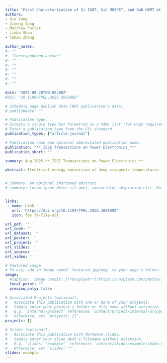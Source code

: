 ```yaml
---
title: "First Characterization of Si IGBT, SiC MOSFET, and GaN HEMT at Deep Cryogenic Temperatures down to 10 Millikelvins"
authors:
- Xin Yang
- Zineng Yang
- Matthew Porter
- Linbo Shao
- Yuhao Zhang

author_notes:
#- ""
#- "Corresponding author"
#- ""
#- ""
#- ""
#- ""
#- ""
#- ""

date: "2025-08-20T00:00:00Z"
#doi: "10.1109/TPEL.2025.3601008"

# Schedule page publish date (NOT publication's date).
# publishDate: ""

# Publication type.
# Accepts a single type but formatted as a YAML list (for Hugo requirements).
# Enter a publication type from the CSL standard.
publication_types: ["article-journal"]

# Publication name and optional abbreviated publication name.
publication: "**_IEEE Transactions on Power Electronics_**"
publication_short: ""

summary: Aug 2025·**_IEEE Transactions on Power Electronics_**

abstract: Electrical energy conversion at deep cryogenic temperatures (T < 4.2 K) is highly desirable for applications in space exploration, quantum computing, biomedical imaging, and emerging power delivery systems. However, the operational viability of power semiconductor devices in this temperature regime remains largely unexplored. Notably, no prior studies have reported high-voltage or dynamic switching characteristics of GaN and SiC power devices below 77 K. In this work, we present the first comprehensive characterization of the static and dynamic performance of Si IGBT, SiC MOSFET, and GaN HEMT devices down to 10 mK. A cryogen-free dilution refrigerator, originally designed for quantum physics experiments, is adapted for power device testing by integration with a custom circuit setup for double-pulse testing (DPT) and dynamic on-resistance (RON) test. At T < 1 K, all three devices are found to retain the normally-off operation, high breakdown voltage, and the capability of hardswitching under gate control. GaN HEMTs demonstrate the absence of dynamic RON degradation, with RON decreasing by 4 times compared to room temperature. This can be explained by the trap freeze-out and increased channel mobility. Differently, SiC MOSFET becomes non-Ohmic below ∼60 K. The knee voltages (VK) of SiC MOSFET and Si IGBT both increase at lower temperatures, leading to elevated conduction loss. The sustained current conduction and high VK in lowly-doped SiC and Si drift layers, despite carrier freeze-out, can be explained by the shallowlevel impact ionization with donor states. These findings lay the foundation for developing deep cryogenic power electronics at temperatures below the current operational boundaries.


# Summary. An optional shortened abstract.
# summary: Lorem ipsum dolor sit amet, consectetur adipiscing elit. Duis posuere tellus ac convallis placerat. Proin tincidunt magna sed ex sollicitudin condimentum.


links:
 - name: Link
   url: 'https://doi.org/10.1109/TPEL.2025.3601008'
   icon: fas fa-file-alt

url_pdf: ''
url_code: ''
url_dataset: ''
url_poster: ''
url_project: ''
url_slides: ''
url_source: ''
url_video: ''

# Featured image
# To use, add an image named `featured.jpg/png` to your page's folder. 
image:
  #caption: 'Image credit: [**Unsplash**](https://unsplash.com/photos/jdD8gXaTZsc)'
  focal_point: ""
  preview_only: false

# Associated Projects (optional).
#   Associate this publication with one or more of your projects.
#   Simply enter your project's folder or file name without extension.
#   E.g. `internal-project` references `content/project/internal-project/index.md`.
#   Otherwise, set `projects: []`.
projects: []

# Slides (optional).
#   Associate this publication with Markdown slides.
#   Simply enter your slide deck's filename without extension.
#   E.g. `slides: "example"` references `content/slides/example/index.md`.
#   Otherwise, set `slides: ""`.
slides: example
---
```


